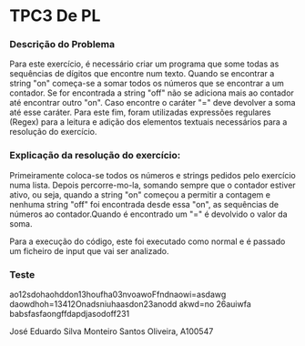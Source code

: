 # TPC3 De PL

### Descrição do Problema

Para este exercício, é necessário criar um programa que some todas as sequências de dígitos que encontre num texto. Quando se encontrar a string "on" começa-se a somar todos os números que se encontrar a um contador. Se for encontrada a string "off" não se adiciona mais ao contador até encontrar outro "on". Caso encontre o caráter "=" deve devolver a soma até esse caráter.
Para este fim, foram utilizadas expressões regulares (Regex) para a leitura e adição dos elementos textuais necessários para a resolução do exercício.

### Explicação da resolução do exercício:

Primeiramente coloca-se todos os números e strings pedidos pelo exercício numa lista. Depois percorre-mo-la, somando sempre que o contador estiver ativo, ou seja, quando a string "on" começou a permitir a contagem e nenhuma string "off" foi encontrada desde essa "on", as sequências de números ao contador.Quando é encontrado um "=" é devolvido o valor da soma.

Para a execução do código, este foi executado como normal e é passado um ficheiro de input que vai ser analizado.

### Teste

ao12sdohaohddon13houfha03nvoawoFfndnaowi=asdawg
daowdhoh=13412Onadsniuhaasdon23anodd akwd=no
26auiwfa babsfasfaongffdapdjasodoff231

José Eduardo Silva Monteiro Santos Oliveira, A100547